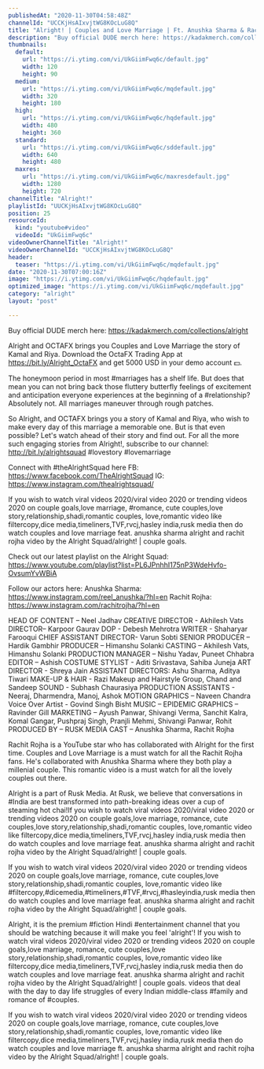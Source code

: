 ```yaml
---
publishedAt: "2020-11-30T04:58:48Z"
channelId: "UCCKjHsAIxvjtWG8KOcLuG8Q"
title: "Alright! | Couples and Love Marriage | Ft. Anushka Sharma & Rachit Rojha"
description: "Buy official DUDE merch here: https://kadakmerch.com/collections/alright\n\nAlright and OCTAFX brings you Couples and Love Marriage the story of  Kamal and Riya. \nDownload the OctaFX Trading App at https://bit.ly/Alright_OctaFX and get 5000 USD in your demo account 💵. \n\nThe honeymoon period in most #marriages has a shelf life. But does that mean you can not bring back those fluttery butterfly feelings of excitement and anticipation everyone experiences at the beginning of a #relationship? Absolutely not. All marriages maneuver through rough patches.\n\nSo Alright, and OCTAFX brings you a story of Kamal and Riya, who wish to make every day of this marriage a memorable one. But is that even possible? Let's watch ahead of their story and find out. For all the more such engaging stories from Alright!, subscribe to our channel: http://bit.ly/alrightsquad\n#lovestory #lovemarriage \n\nConnect with #theAlrightSquad here\nFB: https://www.facebook.com/TheAlrightSquad\nIG: https://www.instagram.com/thealrightsquad/\n\nIf you wish to watch viral videos 2020/viral video 2020 or trending videos 2020 on couple goals,love marriage, #romance, cute couples,love story,relationship,shadi,romantic couples, love,romantic video like filtercopy,dice media,timeliners,TVF,rvcj,hasley india,rusk media then do watch couples and love marriage feat. anushka sharma alright and rachit rojha video by the Alright Squad/alright! | couple goals.\n\nCheck out our latest playlist on the Alright Squad: https://www.youtube.com/playlist?list=PL6JPnhhI175nP3WdeHvfo-OvsumYvWBiA\n\nFollow our actors here:\nAnushka Sharma: https://www.instagram.com/reel_anushka/?hl=en\nRachit Rojha: https://www.instagram.com/rachitrojha/?hl=en\n\nHEAD OF CONTENT – Neel Jadhav\nCREATIVE DIRECTOR - Akhilesh Vats\nDIRECTOR– Karpoor Gaurav\nDOP - Debesh Mehrotra\nWRITER - Shaharyar Farooqui\nCHIEF ASSISTANT DIRECTOR- Varun Sobti\nSENIOR PRODUCER – Hardik Gambhir\nPRODUCER – Himanshu Solanki\nCASTING – Akhilesh Vats, Himanshu Solanki\nPRODUCTION MANAGER – Nishu Yadav, Puneet Chhabra\nEDITOR – Ashish\nCOSTUME STYLIST - Aditi Srivastava, Sahiba Juneja\nART DIRECTOR - Shreya Jain\nASSISTANT DIRECTORS: Ashu Sharma, Aditya Tiwari\nMAKE-UP & HAIR -  Razi Makeup and Hairstyle Group, Chand and Sandeep\nSOUND - Subhash Chaurasiya\nPRODUCTION ASSISTANTS - Neeraj, Dharmendra, Manoj, Ashok\nMOTION GRAPHICS – Naveen Chandra\nVoice Over Artist - Govind Singh Bisht\nMUSIC – EPIDEMIC\nGRAPHICS – Ravinder Gill\nMARKETING – Ayush Panwar, Shivangi Verma, Sanchit Kalra, Komal Gangar, Pushpraj Singh, Pranjli Mehmi, Shivangi Panwar, Rohit\nPRODUCED BY – RUSK MEDIA\nCAST –  Anushka Sharma, Rachit Rojha\n\nRachit Rojha is a YouTube star who has collaborated with Alright for the first time. Couples and Love Marriage is a must watch for all the Rachit Rojha fans. He's collaborated with Anushka Sharma where they both play a millenial couple. This romantic video is a must watch for all the lovely couples out there. \n\nAlright is a part of Rusk Media. At Rusk, we believe that conversations in #India are best transformed into path-breaking ideas over a cup of steaming hot chai!If you wish to watch viral videos 2020/viral video 2020 or trending videos 2020 on couple goals,love marriage, romance, cute couples,love story,relationship,shadi,romantic couples, love,romantic video like filtercopy,dice media,timeliners,TVF,rvcj,hasley india,rusk media then do watch couples and love marriage feat. anushka sharma alright and rachit rojha video by the Alright Squad/alright! | couple goals.\n\nIf you wish to watch viral videos 2020/viral video 2020 or trending videos 2020 on couple goals,love marriage, romance, cute couples,love story,relationship,shadi,romantic couples, love,romantic video like #filtercopy,#dicemedia,#timeliners,#TVF,#rvcj,#hasleyindia,rusk media then do watch couples and love marriage feat. anushka sharma alright and rachit rojha video by the Alright Squad/alright! | couple goals.\n\nAlright, it is the premium #fiction Hindi #entertainment channel that you should be watching because it will make you feel 'alright'! If you wish to watch viral videos 2020/viral video 2020 or trending videos 2020 on couple goals,love marriage, romance, cute couples,love story,relationship,shadi,romantic couples, love,romantic video like filtercopy,dice media,timeliners,TVF,rvcj,hasley india,rusk media then do watch couples and love marriage feat. anushka sharma alright and rachit rojha video by the Alright Squad/alright! | couple goals. videos that deal with the day to day life struggles of every Indian middle-class #family and romance of #couples.\n\nIf you wish to watch viral videos 2020/viral video 2020 or trending videos 2020 on couple goals,love marriage, romance, cute couples,love story,relationship,shadi,romantic couples, love,romantic video like filtercopy,dice media,timeliners,TVF,rvcj,hasley india,rusk media then do watch couples and love marriage ft. anushka sharma alright and rachit rojha video by the Alright Squad/alright! | couple goals."
thumbnails:
  default:
    url: "https://i.ytimg.com/vi/UkGiimFwq6c/default.jpg"
    width: 120
    height: 90
  medium:
    url: "https://i.ytimg.com/vi/UkGiimFwq6c/mqdefault.jpg"
    width: 320
    height: 180
  high:
    url: "https://i.ytimg.com/vi/UkGiimFwq6c/hqdefault.jpg"
    width: 480
    height: 360
  standard:
    url: "https://i.ytimg.com/vi/UkGiimFwq6c/sddefault.jpg"
    width: 640
    height: 480
  maxres:
    url: "https://i.ytimg.com/vi/UkGiimFwq6c/maxresdefault.jpg"
    width: 1280
    height: 720
channelTitle: "Alright!"
playlistId: "UUCKjHsAIxvjtWG8KOcLuG8Q"
position: 25
resourceId:
  kind: "youtube#video"
  videoId: "UkGiimFwq6c"
videoOwnerChannelTitle: "Alright!"
videoOwnerChannelId: "UCCKjHsAIxvjtWG8KOcLuG8Q"
header:
  teaser: "https://i.ytimg.com/vi/UkGiimFwq6c/mqdefault.jpg"
date: "2020-11-30T07:00:16Z"
image: "https://i.ytimg.com/vi/UkGiimFwq6c/hqdefault.jpg"
optimized_image: "https://i.ytimg.com/vi/UkGiimFwq6c/mqdefault.jpg"
category: "alright"
layout: "post"

---
```

Buy official DUDE merch here: https://kadakmerch.com/collections/alright

Alright and OCTAFX brings you Couples and Love Marriage the story of  Kamal and Riya. 
Download the OctaFX Trading App at https://bit.ly/Alright_OctaFX and get 5000 USD in your demo account 💵. 

The honeymoon period in most #marriages has a shelf life. But does that mean you can not bring back those fluttery butterfly feelings of excitement and anticipation everyone experiences at the beginning of a #relationship? Absolutely not. All marriages maneuver through rough patches.

So Alright, and OCTAFX brings you a story of Kamal and Riya, who wish to make every day of this marriage a memorable one. But is that even possible? Let's watch ahead of their story and find out. For all the more such engaging stories from Alright!, subscribe to our channel: http://bit.ly/alrightsquad
#lovestory #lovemarriage 

Connect with #theAlrightSquad here
FB: https://www.facebook.com/TheAlrightSquad
IG: https://www.instagram.com/thealrightsquad/

If you wish to watch viral videos 2020/viral video 2020 or trending videos 2020 on couple goals,love marriage, #romance, cute couples,love story,relationship,shadi,romantic couples, love,romantic video like filtercopy,dice media,timeliners,TVF,rvcj,hasley india,rusk media then do watch couples and love marriage feat. anushka sharma alright and rachit rojha video by the Alright Squad/alright! | couple goals.

Check out our latest playlist on the Alright Squad: https://www.youtube.com/playlist?list=PL6JPnhhI175nP3WdeHvfo-OvsumYvWBiA

Follow our actors here:
Anushka Sharma: https://www.instagram.com/reel_anushka/?hl=en
Rachit Rojha: https://www.instagram.com/rachitrojha/?hl=en

HEAD OF CONTENT – Neel Jadhav
CREATIVE DIRECTOR - Akhilesh Vats
DIRECTOR– Karpoor Gaurav
DOP - Debesh Mehrotra
WRITER - Shaharyar Farooqui
CHIEF ASSISTANT DIRECTOR- Varun Sobti
SENIOR PRODUCER – Hardik Gambhir
PRODUCER – Himanshu Solanki
CASTING – Akhilesh Vats, Himanshu Solanki
PRODUCTION MANAGER – Nishu Yadav, Puneet Chhabra
EDITOR – Ashish
COSTUME STYLIST - Aditi Srivastava, Sahiba Juneja
ART DIRECTOR - Shreya Jain
ASSISTANT DIRECTORS: Ashu Sharma, Aditya Tiwari
MAKE-UP & HAIR -  Razi Makeup and Hairstyle Group, Chand and Sandeep
SOUND - Subhash Chaurasiya
PRODUCTION ASSISTANTS - Neeraj, Dharmendra, Manoj, Ashok
MOTION GRAPHICS – Naveen Chandra
Voice Over Artist - Govind Singh Bisht
MUSIC – EPIDEMIC
GRAPHICS – Ravinder Gill
MARKETING – Ayush Panwar, Shivangi Verma, Sanchit Kalra, Komal Gangar, Pushpraj Singh, Pranjli Mehmi, Shivangi Panwar, Rohit
PRODUCED BY – RUSK MEDIA
CAST –  Anushka Sharma, Rachit Rojha

Rachit Rojha is a YouTube star who has collaborated with Alright for the first time. Couples and Love Marriage is a must watch for all the Rachit Rojha fans. He's collaborated with Anushka Sharma where they both play a millenial couple. This romantic video is a must watch for all the lovely couples out there. 

Alright is a part of Rusk Media. At Rusk, we believe that conversations in #India are best transformed into path-breaking ideas over a cup of steaming hot chai!If you wish to watch viral videos 2020/viral video 2020 or trending videos 2020 on couple goals,love marriage, romance, cute couples,love story,relationship,shadi,romantic couples, love,romantic video like filtercopy,dice media,timeliners,TVF,rvcj,hasley india,rusk media then do watch couples and love marriage feat. anushka sharma alright and rachit rojha video by the Alright Squad/alright! | couple goals.

If you wish to watch viral videos 2020/viral video 2020 or trending videos 2020 on couple goals,love marriage, romance, cute couples,love story,relationship,shadi,romantic couples, love,romantic video like #filtercopy,#dicemedia,#timeliners,#TVF,#rvcj,#hasleyindia,rusk media then do watch couples and love marriage feat. anushka sharma alright and rachit rojha video by the Alright Squad/alright! | couple goals.

Alright, it is the premium #fiction Hindi #entertainment channel that you should be watching because it will make you feel 'alright'! If you wish to watch viral videos 2020/viral video 2020 or trending videos 2020 on couple goals,love marriage, romance, cute couples,love story,relationship,shadi,romantic couples, love,romantic video like filtercopy,dice media,timeliners,TVF,rvcj,hasley india,rusk media then do watch couples and love marriage feat. anushka sharma alright and rachit rojha video by the Alright Squad/alright! | couple goals. videos that deal with the day to day life struggles of every Indian middle-class #family and romance of #couples.

If you wish to watch viral videos 2020/viral video 2020 or trending videos 2020 on couple goals,love marriage, romance, cute couples,love story,relationship,shadi,romantic couples, love,romantic video like filtercopy,dice media,timeliners,TVF,rvcj,hasley india,rusk media then do watch couples and love marriage ft. anushka sharma alright and rachit rojha video by the Alright Squad/alright! | couple goals.